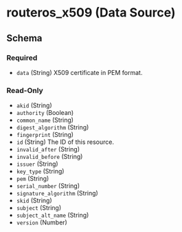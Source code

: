 # routeros_x509 (Data Source)




<!-- schema generated by tfplugindocs -->
## Schema

### Required

- `data` (String) X509 certificate in PEM format.

### Read-Only

- `akid` (String)
- `authority` (Boolean)
- `common_name` (String)
- `digest_algorithm` (String)
- `fingerprint` (String)
- `id` (String) The ID of this resource.
- `invalid_after` (String)
- `invalid_before` (String)
- `issuer` (String)
- `key_type` (String)
- `pem` (String)
- `serial_number` (String)
- `signature_algorithm` (String)
- `skid` (String)
- `subject` (String)
- `subject_alt_name` (String)
- `version` (Number)


